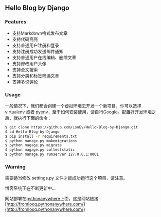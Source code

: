## Hello Blog by Django

### Features
* 支持Markdown格式发布文章
* 支持代码高亮
* 支持普通用户注册和登录
* 支持注册成功发送邮件通知
* 支持普通用户在线编辑、删除文章
* 支持修改用户头像
* 支持全文搜索
* 支持分类和标签筛选文章
* 支持多说评论

### Usage
一般情况下，我们都会创建一个虚拟环境去开发一个新项目，你可以选择 virtualenv 或者 pyenv，至于如何安装使用，请自行Google。配置好开发环境之后，就执行下面的命令：

```bash
$ git clone https://github.com/LooEv/Hello-Blog-by-Django.git
$ cd Hello-Blog-by-Django
$ pip install -r requirements.txt
$ python manage.py makemigrations
$ python magage.py migrate
$ python magage.py collectstatic
$ python manage.py runserver 127.0.0.1:8001
```
### Warning
需要适当修改 settings.py 文件才能成功运行这个项目，请注意。


博客系统正在不断更新中...

网站部署在[pythonanywhere](http://pythonanywhere.com/)上面，这是网站链接[http://fromlooq.pythonanywhere.com/](http://fromlooq.pythonanywhere.com/)